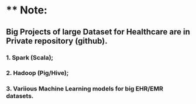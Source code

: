 # ** Note: 
## Big Projects of large Dataset for Healthcare are in Private repository (github).

### 1. Spark (Scala);
### 2. Hadoop (Pig/Hive);
### 3. Variious Machine Learning models for big EHR/EMR datasets.
<br>
<br>
<br>
<br>
<br>
